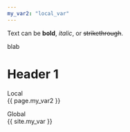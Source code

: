 ```yaml
---
my_var2: "local_var" 
---
```



Text can be **bold**, _italic_, or ~~strikethrough~~.

blab


# Header 1

Local  
{{ page.my_var2 }}

Global  
{{ site.my_var }}
